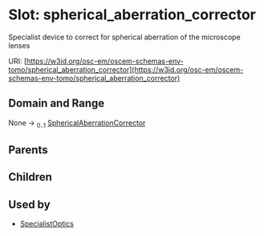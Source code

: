 
# Slot: spherical_aberration_corrector

Specialist device to correct for spherical aberration of the microscope lenses

URI: [https://w3id.org/osc-em/oscem-schemas-env-tomo/spherical_aberration_corrector](https://w3id.org/osc-em/oscem-schemas-env-tomo/spherical_aberration_corrector)


## Domain and Range

None &#8594;  <sub>0..1</sub> [SphericalAberrationCorrector](SphericalAberrationCorrector.md)

## Parents


## Children


## Used by

 * [SpecialistOptics](SpecialistOptics.md)

